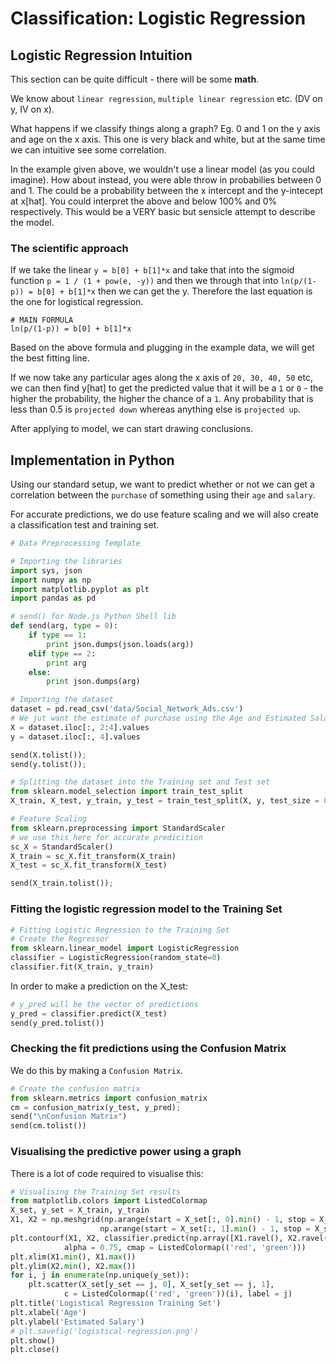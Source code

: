 # Classification: Logistic Regression

## Logistic Regression Intuition

This section can be quite difficult - there will be some **math**.

We know about `linear regression`, `multiple linear regression` etc. (DV on y, IV on x).

What happens if we classify things along a graph? Eg. 0 and 1 on the y axis and age on the x axis. This one is very black and white, but at the same time we can intuitive see some correlation.

In the example given above, we wouldn't use a linear model (as you could imagine). How about instead, you were able throw in probabilies between 0 and 1. The could be a probability between the x intercept and the y-intecept at x[hat]. You could interpret the above and below 100% and 0% respectively. This would be a VERY basic but sensicle attempt to describe the model.

### The scientific approach

If we take the linear `y = b[0] + b[1]*x` and take that into the sigmoid function `p = 1 / (1 + pow(e, -y))` and then we through that into `ln(p/(1-p)) = b[0] + b[1]*x` then we can get the y. Therefore the last equation is the one for logistical regression.

```
# MAIN FORMULA
ln(p/(1-p)) = b[0] + b[1]*x
```

Based on the above formula and plugging in the example data, we will get the best fitting line.

If we now take any particular ages along the x axis of `20, 30, 40, 50` etc, we can then find y[hat] to get the predicted value that it will be a `1` or `0` - the higher the probability, the higher the chance of a `1`. Any probability that is less than 0.5 is `projected down` whereas anything else is `projected up`.

After applying to model, we can start drawing conclusions.

## Implementation in Python

Using our standard setup, we want to predict whether or not we can get a correlation between the `purchase` of something using their `age` and `salary`.

For accurate predictions, we do use feature scaling and we will also create a classification test and training set.

```python
# Data Preprocessing Template

# Importing the libraries
import sys, json
import numpy as np
import matplotlib.pyplot as plt
import pandas as pd

# send() for Node.js Python Shell lib
def send(arg, type = 0):
	if type == 1:
		print json.dumps(json.loads(arg))
	elif type == 2:
		print arg
	else:
		print json.dumps(arg)

# Importing the dataset
dataset = pd.read_csv('data/Social_Network_Ads.csv')
# We jut want the estimate of purchase using the Age and Estimated Salary
X = dataset.iloc[:, 2:4].values
y = dataset.iloc[:, 4].values

send(X.tolist());
send(y.tolist());

# Splitting the dataset into the Training set and Test set
from sklearn.model_selection import train_test_split
X_train, X_test, y_train, y_test = train_test_split(X, y, test_size = 0.25, random_state = 0)

# Feature Scaling
from sklearn.preprocessing import StandardScaler
# we use this here for accurate predicition
sc_X = StandardScaler()
X_train = sc_X.fit_transform(X_train)
X_test = sc_X.fit_transform(X_test)

send(X_train.tolist());
```

### Fitting the logistic regression model to the Training Set

```python
# Fitting Logistic Regression to the Training Set
# Create the Regressor
from sklearn.linear_model import LogisticRegression
classifier = LogisticRegression(random_state=0)
classifier.fit(X_train, y_train)
```

In order to make a prediction on the X_test:

```python
# y_pred will be the vector of predictions
y_pred = classifier.predict(X_test)
send(y_pred.tolist())
```

### Checking the fit predictions using the Confusion Matrix

We do this by making a `Confusion Matrix`.

```python
# Create the confusion matrix
from sklearn.metrics import confusion_matrix
cm = confusion_matrix(y_test, y_pred);
send("\nConfusion Matrix")
send(cm.tolist())
```

### Visualising the predictive power using a graph

There is a lot of code required to visualise this:

```python
# Visualising the Training Set results
from matplotlib.colors import ListedColormap
X_set, y_set = X_train, y_train
X1, X2 = np.meshgrid(np.arange(start = X_set[:, 0].min() - 1, stop = X_set[:, 0].max() + 1, step = 0.01),
					np.arange(start = X_set[:, 1].min() - 1, stop = X_set[:, 1].max() + 1, step = 0.01))
plt.contourf(X1, X2, classifier.predict(np.array([X1.ravel(), X2.ravel()]).T).reshape(X1.shape),
			alpha = 0.75, cmap = ListedColormap(('red', 'green')))
plt.xlim(X1.min(), X1.max())
plt.ylim(X2.min(), X2.max())
for i, j in enumerate(np.unique(y_set)):
	plt.scatter(X_set[y_set == j, 0], X_set[y_set == j, 1],
			c = ListedColormap(('red', 'green'))(i), label = j)
plt.title('Logistical Regression Training Set')
plt.xlabel('Age')
plt.ylabel('Estimated Salary')
# plt.savefig('logistical-regression.png')
plt.show()
plt.close()
```
